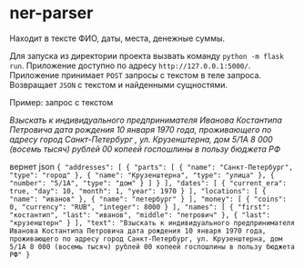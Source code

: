 # ner-parser

Находит в тексте ФИО, даты, места, денежные суммы.

Для запуска из директории проекта вызвать команду `python -m flask run`. Приложение доступно по адресу `http://127.0.0.1:5000/`.
Приложение принимает `POST` запросы с текстом в теле запроса. Возвращает `JSON` с текстом и найденными сущностями.

Пример: запрос с текстом

*Взыскать к индивидуального предпринимателя Иванова Костантипа
Петровича дата рождения 10 января 1970 года, проживающего по адресу город Санкт-Петербург
, ул. Крузенштерна, дом 5/1А 8 000 (восемь тысяч) рублей 00 копеей госпошлины
 в пользу бюджета РФ*
 
 вернет json
 `{
    "addresses": [
        {
            "parts": [
                {
                    "name": "Санкт-Петербург",
                    "type": "город"
                },
                {
                    "name": "Крузенштерна",
                    "type": "улица"
                },
                {
                    "number": "5/1А",
                    "type": "дом"
                }
            ]
        }
    ],
    "dates": [
        {
            "current_era": true,
            "day": 10,
            "month": 1,
            "year": 1970
        }
    ],
    "locations": [
        {
            "name": "иванов"
        },
        {
            "name": "петербург"
        }
    ],
    "money": [
        {
            "coins": 0,
            "currency": "RUB",
            "integer": 8000
        }
    ],
    "names": [
        {
            "first": "костантип",
            "last": "иванов",
            "middle": "петрович"
        },
        {
            "last": "крузенштерн"
        }
    ],
    "text": "Взыскать к индивидуального предпринимателя Иванова Костантипа Петровича дата рождения 10 января 1970 года, проживающего по адресу город Санкт-Петербург, ул. Крузенштерна, дом 5/1А 8 000 (восемь тысяч) рублей 00 копеей госпошлины в пользу бюджета РФ"
}`
 